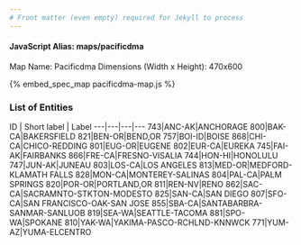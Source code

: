 ```yaml
---
# Front matter (even empty) required for Jekyll to process
---
```


#### JavaScript Alias: maps/pacificdma

Map Name: Pacificdma
Dimensions (Width x Height): 470x600



{% embed_spec_map pacificdma-map.js %}

### List of Entities

ID | Short label | Label
---|---|---|---
743|ANC-AK|ANCHORAGE
800|BAK-CA|BAKERSFIELD
821|BEN-OR|BEND,OR
757|BOI-ID|BOISE
868|CHI-CA|CHICO-REDDING
801|EUG-OR|EUGENE
802|EUR-CA|EUREKA
745|FAI-AK|FAIRBANKS
866|FRE-CA|FRESNO-VISALIA
744|HON-HI|HONOLULU
747|JUN-AK|JUNEAU
803|LOS-CA|LOS ANGELES
813|MED-OR|MEDFORD-KLAMATH FALLS
828|MON-CA|MONTEREY-SALINAS
804|PAL-CA|PALM SPRINGS
820|POR-OR|PORTLAND,OR
811|REN-NV|RENO
862|SAC-CA|SACRAMNTO-STKTON-MODESTO
825|SAN-CA|SAN DIEGO
807|SFO-CA|SAN FRANCISCO-OAK-SAN JOSE
855|SBA-CA|SANTABARBRA-SANMAR-SANLUOB
819|SEA-WA|SEATTLE-TACOMA
881|SPO-WA|SPOKANE
810|YAK-WA|YAKIMA-PASCO-RCHLND-KNNWCK
771|YUM-AZ|YUMA-ELCENTRO

